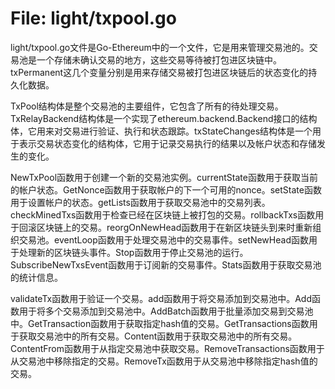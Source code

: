 # File: light/txpool.go

light/txpool.go文件是Go-Ethereum中的一个文件，它是用来管理交易池的。交易池是一个存储未确认交易的地方，这些交易等待被打包进区块链中。txPermanent这几个变量分别是用来存储交易被打包进区块链后的状态变化的持久化数据。

TxPool结构体是整个交易池的主要组件，它包含了所有的待处理交易。TxRelayBackend结构体是一个实现了ethereum.backend.Backend接口的结构体，它用来对交易进行验证、执行和状态跟踪。txStateChanges结构体是一个用于表示交易状态变化的结构体，它用于记录交易执行的结果以及帐户状态和存储发生的变化。

NewTxPool函数用于创建一个新的交易池实例。currentState函数用于获取当前的帐户状态。GetNonce函数用于获取帐户的下一个可用的nonce。setState函数用于设置帐户的状态。getLists函数用于获取交易池中的交易列表。checkMinedTxs函数用于检查已经在区块链上被打包的交易。rollbackTxs函数用于回滚区块链上的交易。reorgOnNewHead函数用于在新区块链头到来时重新组织交易池。eventLoop函数用于处理交易池中的交易事件。setNewHead函数用于处理新的区块链头事件。Stop函数用于停止交易池的运行。SubscribeNewTxsEvent函数用于订阅新的交易事件。Stats函数用于获取交易池的统计信息。

validateTx函数用于验证一个交易。add函数用于将交易添加到交易池中。Add函数用于将多个交易添加到交易池中。AddBatch函数用于批量添加交易到交易池中。GetTransaction函数用于获取指定hash值的交易。GetTransactions函数用于获取交易池中的所有交易。Content函数用于获取交易池中的所有交易。ContentFrom函数用于从指定交易池中获取交易。RemoveTransactions函数用于从交易池中移除指定的交易。RemoveTx函数用于从交易池中移除指定hash值的交易。

